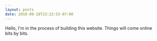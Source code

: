 ```yaml
---
layout: posts
date: 2018-09-18T23:23:53-07:00
---
```


Hello,
I'm in the process of building this website. Things will come online bits by bits.
